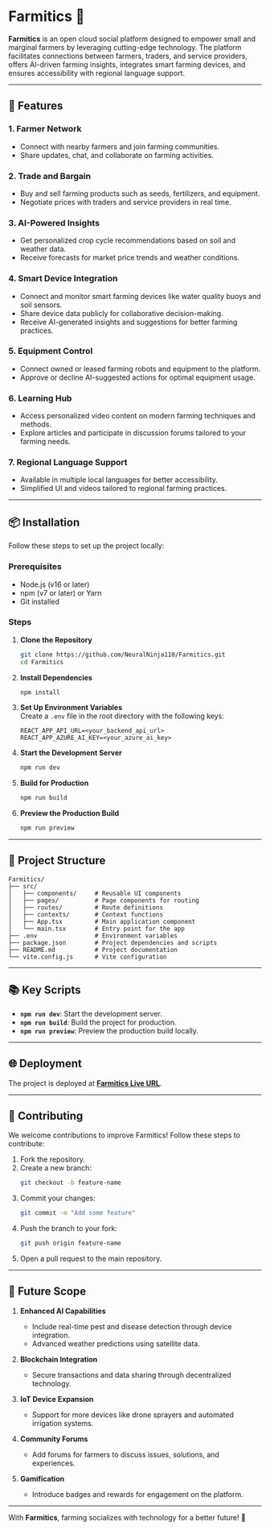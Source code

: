 
# Farmitics 🌾

**Farmitics** is an open cloud social platform designed to empower small and marginal farmers by leveraging cutting-edge technology. The platform facilitates connections between farmers, traders, and service providers, offers AI-driven farming insights, integrates smart farming devices, and ensures accessibility with regional language support.

---

## 🚀 Features

### 1. **Farmer Network**  
- Connect with nearby farmers and join farming communities.  
- Share updates, chat, and collaborate on farming activities.

### 2. **Trade and Bargain**  
- Buy and sell farming products such as seeds, fertilizers, and equipment.  
- Negotiate prices with traders and service providers in real time.

### 3. **AI-Powered Insights**  
- Get personalized crop cycle recommendations based on soil and weather data.  
- Receive forecasts for market price trends and weather conditions.  

### 4. **Smart Device Integration**  
- Connect and monitor smart farming devices like water quality buoys and soil sensors.  
- Share device data publicly for collaborative decision-making.  
- Receive AI-generated insights and suggestions for better farming practices.

### 5. **Equipment Control**  
- Connect owned or leased farming robots and equipment to the platform.  
- Approve or decline AI-suggested actions for optimal equipment usage.

### 6. **Learning Hub**  
- Access personalized video content on modern farming techniques and methods.  
- Explore articles and participate in discussion forums tailored to your farming needs.

### 7. **Regional Language Support**  
- Available in multiple local languages for better accessibility.  
- Simplified UI and videos tailored to regional farming practices.

---

## 📦 Installation

Follow these steps to set up the project locally:

### Prerequisites
- Node.js (v16 or later)
- npm (v7 or later) or Yarn
- Git installed

### Steps

1. **Clone the Repository**  
   ```bash
   git clone https://github.com/NeuralNinja110/Farmitics.git
   cd Farmitics
   ```

2. **Install Dependencies**  
   ```bash
   npm install
   ```

3. **Set Up Environment Variables**  
   Create a `.env` file in the root directory with the following keys:
   ```env
   REACT_APP_API_URL=<your_backend_api_url>
   REACT_APP_AZURE_AI_KEY=<your_azure_ai_key>
   ```

4. **Start the Development Server**  
   ```bash
   npm run dev
   ```

5. **Build for Production**  
   ```bash
   npm run build
   ```

6. **Preview the Production Build**  
   ```bash
   npm run preview
   ```

---

## 📁 Project Structure

```plaintext
Farmitics/
├── src/
│   ├── components/     # Reusable UI components
│   ├── pages/          # Page components for routing
│   ├── routes/         # Route definitions
│   ├── contexts/       # Context functions
│   ├── App.tsx         # Main application component
│   └── main.tsx        # Entry point for the app
├── .env                # Environment variables
├── package.json        # Project dependencies and scripts
├── README.md           # Project documentation
└── vite.config.js      # Vite configuration
```

---

## 📚 Key Scripts

- **`npm run dev`**: Start the development server.  
- **`npm run build`**: Build the project for production.  
- **`npm run preview`**: Preview the production build locally.  

---

## 🌐 Deployment

The project is deployed at **[Farmitics Live URL](https://farmitics.vercel.app/)**.

---

## 🤝 Contributing

We welcome contributions to improve Farmitics! Follow these steps to contribute:

1. Fork the repository.  
2. Create a new branch:  
   ```bash
   git checkout -b feature-name
   ```
3. Commit your changes:  
   ```bash
   git commit -m "Add some feature"
   ```
4. Push the branch to your fork:  
   ```bash
   git push origin feature-name
   ```
5. Open a pull request to the main repository.

---

## 🎯 Future Scope

1. **Enhanced AI Capabilities**  
   - Include real-time pest and disease detection through device integration.  
   - Advanced weather predictions using satellite data.

2. **Blockchain Integration**  
   - Secure transactions and data sharing through decentralized technology.  

3. **IoT Device Expansion**  
   - Support for more devices like drone sprayers and automated irrigation systems.

4. **Community Forums**  
   - Add forums for farmers to discuss issues, solutions, and experiences.

5. **Gamification**  
   - Introduce badges and rewards for engagement on the platform.

---

With **Farmitics**, farming socializes with technology for a better future! 🌱
